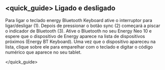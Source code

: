 ## <quick_guide> Ligado e desligado

Para ligar o teclado energy Bluetooth Keyboard ative o interruptor para ligar/desligar (1). Depois de pressionar o botão sync (2) começará a piscar o indicador de Bluetooth (3). Ative o Bluetooth no seu Energy Neo 10 e espere que o dispositivo de Energy aparece na lista de dispositivos próximos (Energy BT Keyboard). Uma vez que o dispositivo apareceu na lista, clique sobre ele para emparelhar com o teclado e digitar o código numérico que aparece no seu tablet. 

</quick_guide>
